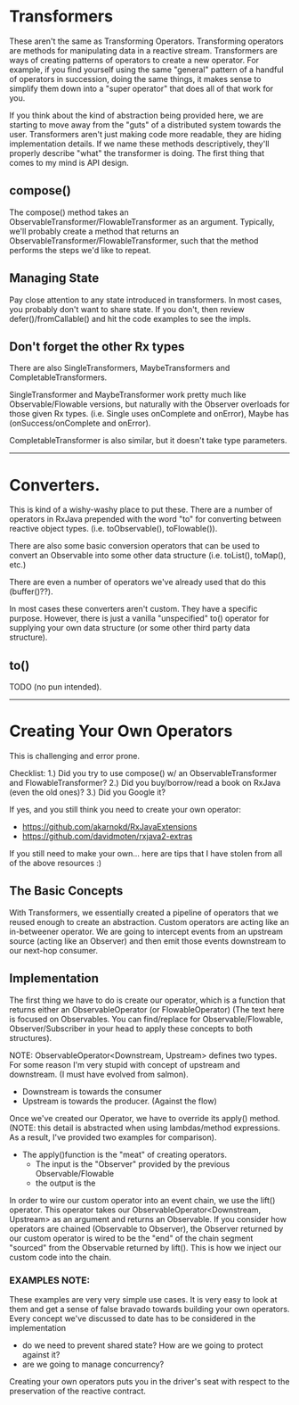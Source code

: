 # Transformers
These aren't the same as Transforming Operators. Transforming operators are methods for manipulating data in a reactive stream. Transformers are ways of creating patterns of operators to create a new operator. For example, if you find yourself using the same "general" pattern of a handful of operators in succession, doing the same things, it makes sense to simplify them down into a "super operator" that does all of that work for you. 

If you think about the kind of abstraction being provided here, we are starting to move away from the "guts" of a distributed system towards the user. Transformers aren't just making code more readable, they are hiding implementation details. If we name these methods descriptively, they'll properly describe "what" the transformer is doing. The first thing that comes to my mind is API design.

## compose()
The compose() method takes an ObservableTransformer/FlowableTransformer as an argument. Typically, we'll probably create a method that returns an ObservableTransformer/FlowableTransformer, such that the method performs the steps we'd like to repeat. 

## Managing State
Pay close attention to any state introduced in transformers. In most cases, you probably don't want to share state. If you don't, then review defer()/fromCallable() and hit the code examples to see the impls. 

## Don't forget the other Rx types
There are also SingleTransformers, MaybeTransformers and CompletableTransformers. 

SingleTransformer and MaybeTransformer work pretty much like Observable/Flowable versions, but naturally with the Observer overloads for those given Rx types. (i.e. Single uses onComplete and onError), Maybe has (onSuccess/onComplete and onError). 

CompletableTransformer is also similar, but it doesn't take type parameters.

***

# Converters. 
This is kind of a wishy-washy place to put these. There are a number of operators in RxJava prepended with the word "to" for converting between reactive object types. (i.e. toObservable(), toFlowable()). 

There are also some basic conversion operators that can be used to convert an Observable into some other data structure (i.e. toList(), toMap(), etc.) 

There are even a number of operators we've already used that do this (buffer()??). 

In most cases these converters aren't custom. They have a specific purpose. However, there is just a vanilla "unspecified" to() operator for supplying your own data structure (or some other third party data structure). 

## to()
TODO (no pun intended).

***

# Creating Your Own Operators
This is challenging and error prone. 

Checklist:
1.) Did you try to use compose() w/ an ObservableTransformer and FlowableTransformer? 
2.) Did you buy/borrow/read a book on RxJava (even the old ones)? 
3.) Did you Google it? 

If yes, and you still think you need to create your own operator:
* https://github.com/akarnokd/RxJavaExtensions
* https://github.com/davidmoten/rxjava2-extras

If you still need to make your own... here are tips that I have stolen from all of the above resources :)

## The Basic Concepts
With Transformers, we essentially created a pipeline of operators that we reused enough to create an abstraction. 
Custom operators are acting like an in-betweener operator. We are going to intercept events from an upstream source (acting like an Observer) and then emit those events downstream to our next-hop consumer. 

## Implementation
The first thing we have to do is create our operator, which is a function that returns either an ObservableOperator (or FlowableOperator) (The text here is focused on Observables. You can find/replace for Observable/Flowable, Observer/Subscriber in your head to apply these concepts to both structures).

NOTE: ObservableOperator<Downstream, Upstream> defines two types. For some reason I'm very stupid with concept of upstream and downstream. (I must have evolved from salmon).
* Downstream is towards the consumer
* Upstream is towards the producer. (Against the flow) 

Once we've created our Operator, we have to override its apply() method. (NOTE: this detail is abstracted when using lambdas/method expressions. As a result, I've provided two examples for comparison). 
* The apply()function is the "meat" of creating operators. 
  * The input is the "Observer" provided by the previous Observable/Flowable
  * the output is the 

In order to wire our custom operator into an event chain, we use the lift() operator. This operator takes our ObservableOperator<Downstream, Upstream> as an argument and returns an Observable. If you consider how operators are chained (Observable to Observer), the Observer returned by our custom operator is wired to be the "end" of the chain segment "sourced" from the Observable returned by lift(). This is how we inject our custom code into the chain. 

### EXAMPLES NOTE:
These examples are very very simple use cases. It is very easy to look at them and get a sense of false bravado towards building your own operators. Every concept we've discussed to date has to be considered in the implementation
* do we need to prevent shared state? How are we going to protect against it? 
* are we going to manage concurrency? 

Creating your own operators puts you in the driver's seat with respect to the preservation of the reactive contract. 
